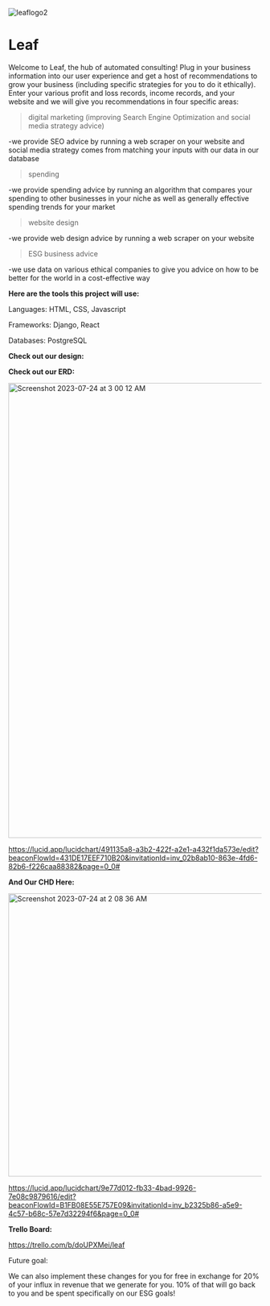 ![leaflogo2](https://github.com/jlemenager/Leaf/assets/131897602/22783cef-f217-4389-954c-87dfc0b08ec2)

# Leaf

Welcome to Leaf, the hub of automated consulting! Plug in your business information into our user experience and get a host of recommendations to grow your business (including specific strategies for you to do it ethically). Enter your various profit and loss records, income records, and your website and we will give you recommendations in four specific areas: 

>digital marketing (improving Search Engine Optimization and social media strategy advice)
>
  -we provide SEO advice by running a web scraper on your website and social media strategy comes from matching your inputs with our data in our database
>spending
>
  -we provide spending advice by running an algorithm that compares your spending to other businesses in your niche as well as generally effective spending   trends for your market
>website design
>
  -we provide web design advice by running a web scraper on your website
>ESG business advice
>
  -we use data on various ethical companies to give you advice on how to be better for the world in a cost-effective way


<strong>Here are the tools this project will use:</strong>

Languages: HTML, CSS, Javascript

Frameworks: Django, React

Databases: PostgreSQL

<strong>Check out our design:</strong>

<strong>Check out our ERD:</strong>

<img width="903" alt="Screenshot 2023-07-24 at 3 00 12 AM" src="https://github.com/jlemenager/Leaf/assets/131897602/9bd75dd6-b614-4a05-877f-77b40c4fbf3d">

https://lucid.app/lucidchart/491135a8-a3b2-422f-a2e1-a432f1da573e/edit?beaconFlowId=431DE17EEF710B20&invitationId=inv_02b8ab10-863e-4fd6-82b6-f226caa88382&page=0_0#

<strong>And Our CHD Here:</strong>

<img width="562" alt="Screenshot 2023-07-24 at 2 08 36 AM" src="https://github.com/jlemenager/Leaf/assets/131897602/47575459-dd63-4454-a232-655a2616794e">

https://lucid.app/lucidchart/9e77d012-fb33-4bad-9926-7e08c9879616/edit?beaconFlowId=B1FB08E55E757E09&invitationId=inv_b2325b86-a5e9-4c57-b68c-57e7d32294f6&page=0_0#

<strong>Trello Board:</strong>

https://trello.com/b/doUPXMei/leaf

Future goal:

We can also implement these changes for you for free in exchange for 20% of your influx in revenue that we generate for you. 10% of that will go back to you and be spent specifically on our ESG goals!
